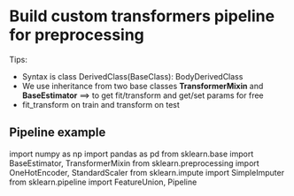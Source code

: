 # Build custom transformers pipeline for preprocessing

Tips:
- Syntax is class DerivedClass(BaseClass):
                   BodyDerivedClass
- We use inheritance from two base classes **TransformerMixin** and **BaseEstimator** ==> to get fit/transform and get/set params for free
- fit_transform on train and transform on test


## Pipeline example
import numpy as np 
import pandas as pd
from sklearn.base import BaseEstimator, TransformerMixin
from sklearn.preprocessing import OneHotEncoder, StandardScaler
from sklearn.impute import SimpleImputer
from sklearn.pipeline import FeatureUnion, Pipeline
